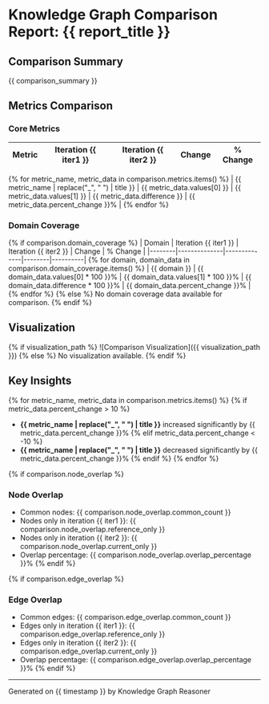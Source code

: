 # Knowledge Graph Comparison Report: {{ report_title }}

## Comparison Summary

{{ comparison_summary }}

## Metrics Comparison

### Core Metrics

| Metric | Iteration {{ iter1 }} | Iteration {{ iter2 }} | Change | % Change |
|--------|--------------|--------------|--------|----------|
{% for metric_name, metric_data in comparison.metrics.items() %}
| {{ metric_name | replace("_", " ") | title }} | {{ metric_data.values[0] }} | {{ metric_data.values[1] }} | {{ metric_data.difference }} | {{ metric_data.percent_change }}% |
{% endfor %}

### Domain Coverage

{% if comparison.domain_coverage %}
| Domain | Iteration {{ iter1 }} | Iteration {{ iter2 }} | Change | % Change |
|--------|--------------|--------------|--------|----------|
{% for domain, domain_data in comparison.domain_coverage.items() %}
| {{ domain }} | {{ domain_data.values[0] * 100 }}% | {{ domain_data.values[1] * 100 }}% | {{ domain_data.difference * 100 }}% | {{ domain_data.percent_change }}% |
{% endfor %}
{% else %}
No domain coverage data available for comparison.
{% endif %}

## Visualization

{% if visualization_path %}
![Comparison Visualization]({{ visualization_path }})
{% else %}
No visualization available.
{% endif %}

## Key Insights

{% for metric_name, metric_data in comparison.metrics.items() %}
{% if metric_data.percent_change > 10 %}
- **{{ metric_name | replace("_", " ") | title }}** increased significantly by {{ metric_data.percent_change }}%
{% elif metric_data.percent_change < -10 %}
- **{{ metric_name | replace("_", " ") | title }}** decreased significantly by {{ metric_data.percent_change }}%
{% endif %}
{% endfor %}

{% if comparison.node_overlap %}
### Node Overlap
- Common nodes: {{ comparison.node_overlap.common_count }}
- Nodes only in iteration {{ iter1 }}: {{ comparison.node_overlap.reference_only }}
- Nodes only in iteration {{ iter2 }}: {{ comparison.node_overlap.current_only }}
- Overlap percentage: {{ comparison.node_overlap.overlap_percentage }}%
{% endif %}

{% if comparison.edge_overlap %}
### Edge Overlap
- Common edges: {{ comparison.edge_overlap.common_count }}
- Edges only in iteration {{ iter1 }}: {{ comparison.edge_overlap.reference_only }}
- Edges only in iteration {{ iter2 }}: {{ comparison.edge_overlap.current_only }}
- Overlap percentage: {{ comparison.edge_overlap.overlap_percentage }}%
{% endif %}

---

Generated on {{ timestamp }} by Knowledge Graph Reasoner
